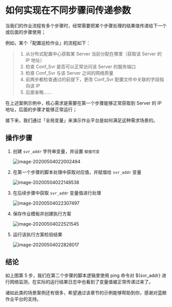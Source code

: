 # 如何实现在不同步骤间传递参数

当我们的作业流程有多个步骤时，经常需要把某个步骤处理的结果值传递给下一个或后面的步骤使用；

例如，某个「配置巡检作业」的流程如下：

> 1. 从分布式配置中心获取某 Server 当前分配在哪里（获取该 Server 的 IP 地址）
> 2. 检查 Conf_Svr 是否可以正常访问该 Server 的服务端口
> 3. 检查 Conf_Svr 与该 Server 之间的网络质量
> 4. 前两步都检查通过的前提下，更改 Conf_Svr 配置文件中关联的字段指向该 IP
> 5. 后面省略……

在上述案例示例中，核心需求是需要在第一个步骤能够正常获取到 Server 的 IP 地址，后面的步骤才能够正常运行；

接下来，我们通过「全局变量」来演示作业平台是如何满足这种需求场景的。

## 操作步骤

1. 创建 `svr_addr` 字符串变量，并设置 `赋值可变`

   ![image-20200504022002494](media/image-20200504022002494.png)

2. 在第一个步骤的脚本处理中获取对应值，并赋值给 `svr_addr` 变量

   ![image-20200504022148538](media/image-20200504022148538.png)

3. 在后续步骤中获取 `svr_addr` 变量值进行处理

   ![image-20200504022307497](media/image-20200504022307497.png)

4. 保存作业模板并创建执行方案

   ![image-20200504022521545](media/image-20200504022521545.png)

5. 运行该执行方案检验结果

   ![image-20200504022826017](media/image-20200504022826017.png)

## 结论

如上图第 5 步，我们在第二个步骤的脚本逻辑里使用 ping 命令对 ${svr_addr} 进行网络监测，在实际的运行结果日志中也看到了变量值被正常传递过来了。

诸如此类的场景案例还有很多，希望通过该章节的示例能够帮助到你，感谢对蓝鲸作业平台的支持。